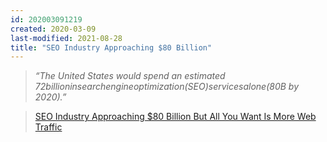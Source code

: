 ```yaml
---
id: 202003091219
created: 2020-03-09
last-modified: 2021-08-28
title: "SEO Industry Approaching $80 Billion"
---
```

>*“The United States would spend an estimated $72 billion in search engine optimization (SEO) services alone ($80B by 2020).”*

>[SEO Industry Approaching $80 Billion But All You Want Is More Web Traffic](https://www.forbes.com/sites/tjmccue/2018/07/30/seo-industry-approaching-80-billion-but-all-you-want-is-more-web-traffic)
